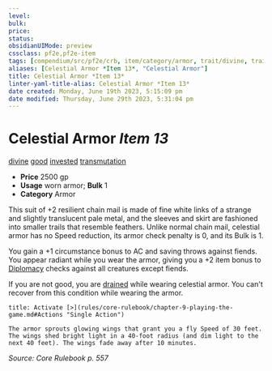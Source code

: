 ```yaml
---
level:
bulk:
price:
status:
obsidianUIMode: preview
cssclass: pf2e,pf2e-item
tags: [compendium/src/pf2e/crb, item/category/armor, trait/divine, trait/good, trait/invested, trait/transmutation]
aliases: [Celestial Armor *Item 13*, "Celestial Armor"]
title: Celestial Armor *Item 13*
linter-yaml-title-alias: Celestial Armor *Item 13*
date created: Monday, June 19th 2023, 5:15:09 pm
date modified: Thursday, June 29th 2023, 5:31:04 pm
---
```


# Celestial Armor *Item 13*

[divine](rules/traits/divine.md) [good](rules/traits/good.md) [invested](rules/traits/invested.md) [transmutation](rules/traits/transmutation.md)  

- **Price** 2500 gp
- **Usage** worn armor; **Bulk** 1
- **Category** Armor

This suit of +2 resilient chain mail is made of fine white links of a strange and slightly translucent pale metal, and the sleeves and skirt are fashioned into smaller trails that resemble feathers. Unlike normal chain mail, celestial armor has no Speed reduction, its armor check penalty is 0, and its Bulk is 1.

You gain a +1 circumstance bonus to AC and saving throws against fiends. You appear radiant while you wear the armor, giving you a +2 item bonus to [Diplomacy](compendium/skills.md#Diplomacy) checks against all creatures except fiends.

If you are not good, you are [drained](rules/conditions.md#Drained) while wearing celestial armor. You can't recover from this condition while wearing the armor.

```ad-embed-ability
title: Activate [>](rules/core-rulebook/chapter-9-playing-the-game.md#Actions "Single Action")

The armor sprouts glowing wings that grant you a fly Speed of 30 feet. The wings shed bright light in a 40-foot radius (and dim light to the next 40 feet). The wings fade away after 10 minutes.
```

*Source: Core Rulebook p. 557*
